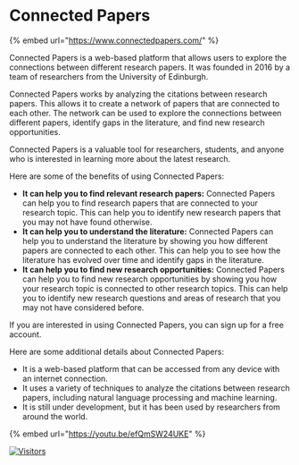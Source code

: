 # Connected Papers

{% embed url="https://www.connectedpapers.com/" %}

Connected Papers is a web-based platform that allows users to explore the connections between different research papers. It was founded in 2016 by a team of researchers from the University of Edinburgh.

Connected Papers works by analyzing the citations between research papers. This allows it to create a network of papers that are connected to each other. The network can be used to explore the connections between different papers, identify gaps in the literature, and find new research opportunities.

Connected Papers is a valuable tool for researchers, students, and anyone who is interested in learning more about the latest research.

Here are some of the benefits of using Connected Papers:

* **It can help you to find relevant research papers:** Connected Papers can help you to find research papers that are connected to your research topic. This can help you to identify new research papers that you may not have found otherwise.
* **It can help you to understand the literature:** Connected Papers can help you to understand the literature by showing you how different papers are connected to each other. This can help you to see how the literature has evolved over time and identify gaps in the literature.
* **It can help you to find new research opportunities:** Connected Papers can help you to find new research opportunities by showing you how your research topic is connected to other research topics. This can help you to identify new research questions and areas of research that you may not have considered before.

If you are interested in using Connected Papers, you can sign up for a free account.

Here are some additional details about Connected Papers:

* It is a web-based platform that can be accessed from any device with an internet connection.
* It uses a variety of techniques to analyze the citations between research papers, including natural language processing and machine learning.
* It is still under development, but it has been used by researchers from around the world.

{% embed url="https://youtu.be/efQmSW24UKE" %}

[![Visitors](https://api.visitorbadge.io/api/visitors?path=https%3A%2F%2Fgithub.com%2Fdrshahizan\&labelColor=%23697689\&countColor=%23555555\&style=plastic)](https://visitorbadge.io/status?path=https%3A%2F%2Fgithub.com%2Fdrshahizan)
